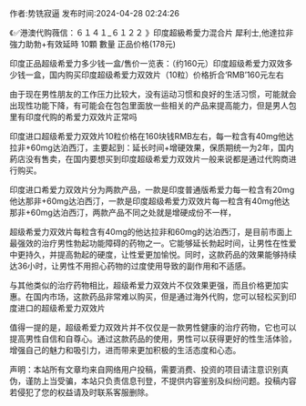 <p>作者:势铣寂逼 发布时间:2024-04-28 02:24:26</p>
<p>《✅港澳代购薇信：６１４１_６１２２ 》印度超級希愛力混合片 犀利士,他達拉非 強力助勃+有效延時 10顆 數量 正品价格(178元) </p>
									<p>印度正品超级希爱力多少钱一盒/售价一览表：（约160元）印度超级希爱力双效多少钱一盒，国内购买印度超级希爱力双效片（10粒）价格折合‘RMB’160元左右</p><p></p><p>由于现在男性朋友的工作压力比较大，没有运动习惯和良好的生活习惯，可能就会出现性功能下降，有可能会在包包里面放一些相关的产品来提高能力，但是男人包里有印度代购的希爱力双效片正常吗</p><p>印度进口超级希爱力双效片10粒价格在160块钱RMB左右，每一粒含有40mg他达拉非+60mg达泊西汀，主要起到：延长时间+增硬效果，保质期统一为2年，国内葯店没有售卖，在国内要想买到印度超级希爱力双效片一般来说都是通过代购商进行购买。</p><p></p><p>印度进口希爱力双效片分为两款产品，一款是印度普通版希爱力每一粒含有20mg他达那非+60mg达泊西汀，一款是印度超级希爱力双效片每一粒含有40mg他达那非+60mg达泊西汀，两款产品不同之处就是增硬成份不一样，</p><p>超级希爱力双效片每粒含有40mg的他达拉非和60mg的达泊西汀，是目前市面上最强效的治疗男性勃起功能障碍的药物之一。它能够延长勃起时间，让男性在性爱中更持久，并提高勃起的硬度，让性爱更加愉悦。同时，这款药品的效果能够持续达36小时，让男性不用担心药物的过度使用导致的副作用和不适感。</p><p>与其他类似的治疗药物相比，超级希爱力双效片不仅效果更强，而且价格更加实惠。在国内市场，这款药品非常难以购买，但是通过海外代购，您可以轻松买到印度进口的超级希爱力双效片</p><p>值得一提的是，超级希爱力双效片并不仅仅是一款男性健康的治疗药物，它也可以提高男性自信和自尊心。通过这款药品的使用，男性可以获得更好的性生活体验，增强自己的魅力和吸引力，进而带来更加积极的生活态度和心态。</p>				声明：本站所有文章均来自网络用户投稿，需要消费、投资的项目请注意识别真伪，谨防上当受骗，本站只负责信息刊登，不提供内容鉴别及纠纷问题。投稿内容若侵犯了您的权益请及时联系客服删除。				
